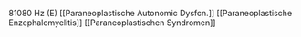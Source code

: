 81080 Hz (E)
[[Paraneoplastische Autonomic Dysfcn.]]
[[Paraneoplastische Enzephalomyelitis]]
[[Paraneoplastischen Syndromen]]